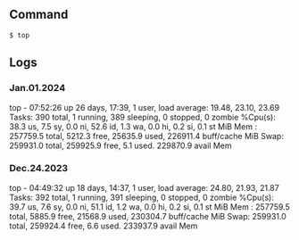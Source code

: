 ## Command
```
$ top
```

## Logs
### Jan.01.2024
top - 07:52:26 up 26 days, 17:39,  1 user,  load average: 19.48, 23.10, 23.69
Tasks: 390 total,   1 running, 389 sleeping,   0 stopped,   0 zombie
%Cpu(s): 38.3 us,  7.5 sy,  0.0 ni, 52.6 id,  1.3 wa,  0.0 hi,  0.2 si,  0.1 st
MiB Mem : 257759.5 total,   5212.3 free,  25635.9 used, 226911.4 buff/cache
MiB Swap: 259931.0 total, 259925.9 free,      5.1 used. 229870.9 avail Mem


### Dec.24.2023
top - 04:49:32 up 18 days, 14:37,  1 user,  load average: 24.80, 21.93, 21.87
Tasks: 392 total,   1 running, 391 sleeping,   0 stopped,   0 zombie
%Cpu(s): 39.7 us,  7.6 sy,  0.0 ni, 51.1 id,  1.2 wa,  0.0 hi,  0.2 si,  0.1 st
MiB Mem : 257759.5 total,   5885.9 free,  21568.9 used, 230304.7 buff/cache
MiB Swap: 259931.0 total, 259924.4 free,      6.6 used. 233937.9 avail Mem